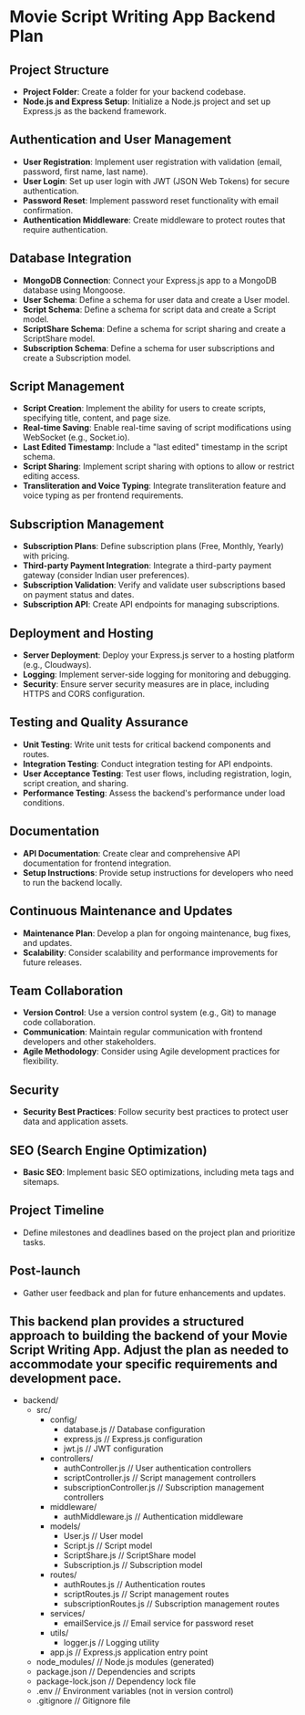 # Movie Script Writing App Backend Plan

## Project Structure

- **Project Folder**: Create a folder for your backend codebase.
- **Node.js and Express Setup**: Initialize a Node.js project and set up Express.js as the backend framework.

## Authentication and User Management

- **User Registration**: Implement user registration with validation (email, password, first name, last name).
- **User Login**: Set up user login with JWT (JSON Web Tokens) for secure authentication.
- **Password Reset**: Implement password reset functionality with email confirmation.
- **Authentication Middleware**: Create middleware to protect routes that require authentication.

## Database Integration

- **MongoDB Connection**: Connect your Express.js app to a MongoDB database using Mongoose.
- **User Schema**: Define a schema for user data and create a User model.
- **Script Schema**: Define a schema for script data and create a Script model.
- **ScriptShare Schema**: Define a schema for script sharing and create a ScriptShare model.
- **Subscription Schema**: Define a schema for user subscriptions and create a Subscription model.

## Script Management

- **Script Creation**: Implement the ability for users to create scripts, specifying title, content, and page size.
- **Real-time Saving**: Enable real-time saving of script modifications using WebSocket (e.g., Socket.io).
- **Last Edited Timestamp**: Include a "last edited" timestamp in the script schema.
- **Script Sharing**: Implement script sharing with options to allow or restrict editing access.
- **Transliteration and Voice Typing**: Integrate transliteration feature and voice typing as per frontend requirements.

## Subscription Management

- **Subscription Plans**: Define subscription plans (Free, Monthly, Yearly) with pricing.
- **Third-party Payment Integration**: Integrate a third-party payment gateway (consider Indian user preferences).
- **Subscription Validation**: Verify and validate user subscriptions based on payment status and dates.
- **Subscription API**: Create API endpoints for managing subscriptions.

## Deployment and Hosting

- **Server Deployment**: Deploy your Express.js server to a hosting platform (e.g., Cloudways).
- **Logging**: Implement server-side logging for monitoring and debugging.
- **Security**: Ensure server security measures are in place, including HTTPS and CORS configuration.

## Testing and Quality Assurance

- **Unit Testing**: Write unit tests for critical backend components and routes.
- **Integration Testing**: Conduct integration testing for API endpoints.
- **User Acceptance Testing**: Test user flows, including registration, login, script creation, and sharing.
- **Performance Testing**: Assess the backend's performance under load conditions.

## Documentation

- **API Documentation**: Create clear and comprehensive API documentation for frontend integration.
- **Setup Instructions**: Provide setup instructions for developers who need to run the backend locally.

## Continuous Maintenance and Updates

- **Maintenance Plan**: Develop a plan for ongoing maintenance, bug fixes, and updates.
- **Scalability**: Consider scalability and performance improvements for future releases.

## Team Collaboration

- **Version Control**: Use a version control system (e.g., Git) to manage code collaboration.
- **Communication**: Maintain regular communication with frontend developers and other stakeholders.
- **Agile Methodology**: Consider using Agile development practices for flexibility.

## Security

- **Security Best Practices**: Follow security best practices to protect user data and application assets.

## SEO (Search Engine Optimization)

- **Basic SEO**: Implement basic SEO optimizations, including meta tags and sitemaps.

## Project Timeline

- Define milestones and deadlines based on the project plan and prioritize tasks.

## Post-launch

- Gather user feedback and plan for future enhancements and updates.

This backend plan provides a structured approach to building the backend of your Movie Script Writing App. Adjust the plan as needed to accommodate your specific requirements and development pace.
-----------------------------------------------------------------
- backend/
  - src/
    - config/
      - database.js                // Database configuration
      - express.js                 // Express.js configuration
      - jwt.js                     // JWT configuration
    - controllers/
      - authController.js         // User authentication controllers
      - scriptController.js       // Script management controllers
      - subscriptionController.js // Subscription management controllers
    - middleware/
      - authMiddleware.js         // Authentication middleware
    - models/
      - User.js                   // User model
      - Script.js                 // Script model
      - ScriptShare.js            // ScriptShare model
      - Subscription.js           // Subscription model
    - routes/
      - authRoutes.js             // Authentication routes
      - scriptRoutes.js           // Script management routes
      - subscriptionRoutes.js     // Subscription management routes
    - services/
      - emailService.js           // Email service for password reset
    - utils/
      - logger.js                 // Logging utility
    - app.js                      // Express.js application entry point
  - node_modules/                  // Node.js modules (generated)
  - package.json                   // Dependencies and scripts
  - package-lock.json              // Dependency lock file
  - .env                          // Environment variables (not in version control)
  - .gitignore                    // Gitignore file

